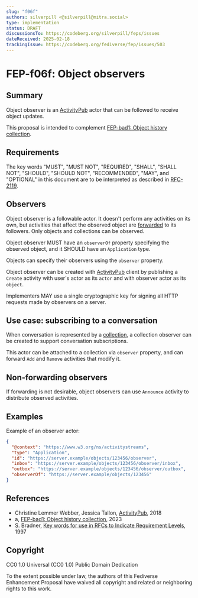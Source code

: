 ```yaml
---
slug: "f06f"
authors: silverpill <@silverpill@mitra.social>
type: implementation
status: DRAFT
discussionsTo: https://codeberg.org/silverpill/feps/issues
dateReceived: 2025-02-18
trackingIssue: https://codeberg.org/fediverse/fep/issues/503
---
```

# FEP-f06f: Object observers

## Summary

Object observer is an [ActivityPub] actor that can be followed to receive object updates.

This proposal is intended to complement [FEP-bad1: Object history collection][FEP-bad1].

## Requirements

The key words "MUST", "MUST NOT", "REQUIRED", "SHALL", "SHALL NOT", "SHOULD", "SHOULD NOT", "RECOMMENDED", "MAY", and "OPTIONAL" in this document are to be interpreted as described in [RFC-2119].

## Observers

Object observer is a followable actor. It doesn't perform any activities on its own, but activities that affect the observed object are [forwarded][InboxForwarding] to its followers. Only objects and collections can be observed.

Object observer MUST have an `observerOf` property specifying the observed object, and it SHOULD have an `Application` type.

Objects can specify their observers using the `observer` property.

Object observer can be created with [ActivityPub] client by publishing a `Create` activity with user's actor as its `actor` and with observer actor as its `object`.

Implementers MAY use a single cryptographic key for signing all HTTP requests made by observers on a server.

## Use case: subscribing to a conversation

When conversation is represented by a [collection][FEP-f228], a collection observer can be created to support conversation subscriptions.

This actor can be attached to a collection via `observer` property, and can forward `Add` and `Remove` activities that modify it.

## Non-forwarding observers

If forwarding is not desirable, object observers can use `Announce` activity to distribute observed activities.

## Examples

Example of an observer actor:

```json
{
  "@context": "https://www.w3.org/ns/activitystreams",
  "type": "Application",
  "id": "https://server.example/objects/123456/observer",
  "inbox": "https://server.example/objects/123456/observer/inbox",
  "outbox": "https://server.example/objects/123456/observer/outbox",
  "observerOf": "https://server.example/objects/123456"
}
```

## References

- Christine Lemmer Webber, Jessica Tallon, [ActivityPub][ActivityPub], 2018
- a, [FEP-bad1: Object history collection][FEP-bad1], 2023
- S. Bradner, [Key words for use in RFCs to Indicate Requirement Levels][RFC-2119], 1997

[ActivityPub]: https://www.w3.org/TR/activitypub/
[FEP-bad1]: https://codeberg.org/fediverse/fep/src/branch/main/fep/bad1/fep-bad1.md
[RFC-2119]: https://tools.ietf.org/html/rfc2119.html
[InboxForwarding]: https://www.w3.org/TR/activitypub/#inbox-forwarding
[FEP-f228]: https://codeberg.org/fediverse/fep/src/branch/main/fep/f228/fep-f228.md

## Copyright

CC0 1.0 Universal (CC0 1.0) Public Domain Dedication

To the extent possible under law, the authors of this Fediverse Enhancement Proposal have waived all copyright and related or neighboring rights to this work.
